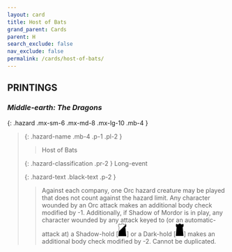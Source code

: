 ```yaml
---
layout: card
title: Host of Bats
grand_parent: Cards
parent: H
search_exclude: false
nav_exclude: false
permalink: /cards/host-of-bats/
---
```


## PRINTINGS


### _Middle-earth: The Dragons_

{: .hazard .mx-sm-6 .mx-md-8 .mx-lg-10 .mb-4 }
> {: .hazard-name .mb-4 .p-1 .pl-2 }
> > <div class="hazard-mp"></div>
> > <div class="card-name">Host of Bats</div>
>
> {: .hazard-classification .pr-2 }
> Long-event
>
> {: .hazard-text .black-text .p-2 }
> > Against each company, one Orc hazard creature may be played that does not count against the hazard limit. Any character wounded by an Orc attack makes an additional body check modified by -1. Additionally, if Shadow of Mordor is in play, any character wounded by any attack keyed to (or an automatic-attack at) a Shadow-hold \[![](/assets/images/shadow-hold.svg)] or a Dark-hold \[![](/assets/images/dark-hold.svg)] makes an additional body check modified by -2. Cannot be duplicated. 
>
